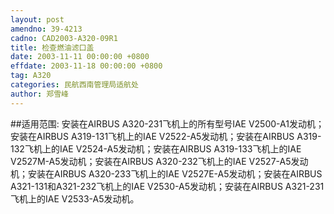 ```yaml
---
layout: post
amendno: 39-4213
cadno: CAD2003-A320-09R1
title: 检查燃油滤口盖
date: 2003-11-11 00:00:00 +0800
effdate: 2003-11-18 00:00:00 +0800
tag: A320
categories: 民航西南管理局适航处
author: 郑雪峰
---
```


##适用范围:
安装在AIRBUS A320-231飞机上的所有型号IAE V2500-A1发动机；安装在AIRBUS A319-131飞机上的IAE V2522-A5发动机；安装在AIRBUS A319-132飞机上的IAE V2524-A5发动机；安装在AIRBUS A319-133飞机上的IAE V2527M-A5发动机；安装在AIRBUS A320-232飞机上的IAE V2527-A5发动机；安装在AIRBUS A320-233飞机上的IAE V2527E-A5发动机；安装在AIRBUS A321-131和A321-232飞机上的IAE V2530-A5发动机；安装在AIRBUS A321-231飞机上的IAE V2533-A5发动机。

